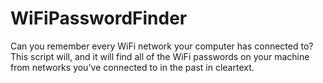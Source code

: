 # WiFiPasswordFinder
Can you remember every WiFi network your computer has connected to? 
This script will, and it will find all of the WiFi passwords on your machine from networks you've connected to in the past in cleartext.
